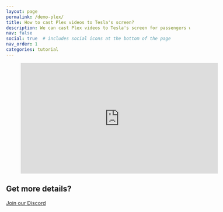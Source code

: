 ```yaml
---
layout: page
permalink: /demo-plex/
title: How to cast Plex videos to Tesla's screen?
description: We can cast Plex videos to Tesla's screen for passengers while driving, and we can even manipulate the the Plex app on Tesla's touchscreen directly.
nav: false
social: true  # includes social icons at the bottom of the page
nav_order: 1
categories: tutorial
---
```

<!-- blank line -->
<figure class="video-container">
  <iframe width="540" height="303" src="https://www.youtube.com/embed/3kM1A7k75jo" frameborder="0" allowfullscreen="true"> </iframe>
</figure>
<!-- blank line -->

## Get more details?
<p><a href ="https://discord.gg/Tvbs9uWcN9" target="_blank">Join our Discord</a></p>